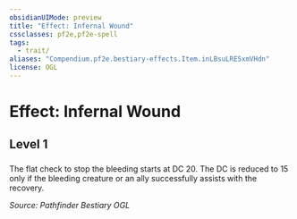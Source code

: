 ```yaml
---
obsidianUIMode: preview
title: "Effect: Infernal Wound"
cssclasses: pf2e,pf2e-spell
tags:
  - trait/
aliases: "Compendium.pf2e.bestiary-effects.Item.inLBsuLRE5xmVHdn"
license: OGL
---
```

# Effect: Infernal Wound
## Level 1
### 






The flat check to stop the bleeding starts at DC 20. The DC is reduced to 15 only if the bleeding creature or an ally successfully assists with the recovery.

*Source: Pathfinder Bestiary*
*OGL*